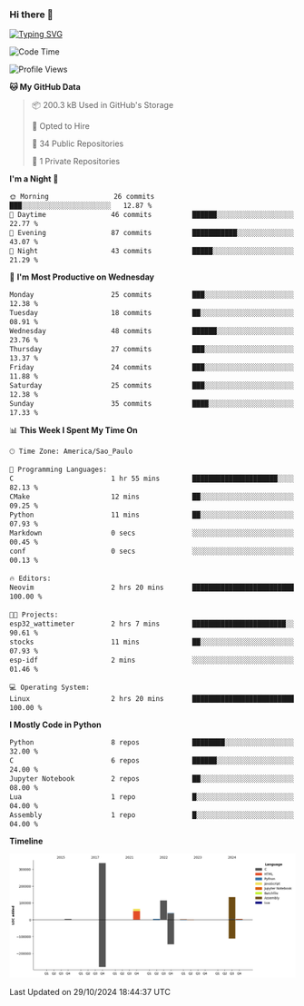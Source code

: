 ### Hi there 👋

<a href="https://git.io/typing-svg"><img src="https://readme-typing-svg.herokuapp.com?font=Fira+Code&duration=2000&pause=100&center=true&vCenter=true&multiline=true&width=720&height=175&lines=Gui's+are+a+lie%2C+they+are+just+front-ends+to+the+shell.;Through+the+shell%2C+I+gain+sudo.;Through+sudo%2C+I+gain+power.;Through+power%2C+I+gain+root.;Through+root%2C+my+chains+are+broken.;uid%3D0+shall+free+me...." alt="Typing SVG" /></a>


<!--START_SECTION:waka-->
![Code Time](http://img.shields.io/badge/Code%20Time-1%2C014%20hrs%2040%20mins-blue)

![Profile Views](http://img.shields.io/badge/Profile%20Views-6-blue)

**🐱 My GitHub Data** 

> 📦 200.3 kB Used in GitHub's Storage 
 > 
> 💼 Opted to Hire
 > 
> 📜 34 Public Repositories 
 > 
> 🔑 1 Private Repositories 
 > 
**I'm a Night 🦉** 

```text
🌞 Morning                26 commits          ███░░░░░░░░░░░░░░░░░░░░░░   12.87 % 
🌆 Daytime                46 commits          ██████░░░░░░░░░░░░░░░░░░░   22.77 % 
🌃 Evening                87 commits          ███████████░░░░░░░░░░░░░░   43.07 % 
🌙 Night                  43 commits          █████░░░░░░░░░░░░░░░░░░░░   21.29 % 
```
📅 **I'm Most Productive on Wednesday** 

```text
Monday                   25 commits          ███░░░░░░░░░░░░░░░░░░░░░░   12.38 % 
Tuesday                  18 commits          ██░░░░░░░░░░░░░░░░░░░░░░░   08.91 % 
Wednesday                48 commits          ██████░░░░░░░░░░░░░░░░░░░   23.76 % 
Thursday                 27 commits          ███░░░░░░░░░░░░░░░░░░░░░░   13.37 % 
Friday                   24 commits          ███░░░░░░░░░░░░░░░░░░░░░░   11.88 % 
Saturday                 25 commits          ███░░░░░░░░░░░░░░░░░░░░░░   12.38 % 
Sunday                   35 commits          ████░░░░░░░░░░░░░░░░░░░░░   17.33 % 
```


📊 **This Week I Spent My Time On** 

```text
🕑︎ Time Zone: America/Sao_Paulo

💬 Programming Languages: 
C                        1 hr 55 mins        █████████████████████░░░░   82.13 % 
CMake                    12 mins             ██░░░░░░░░░░░░░░░░░░░░░░░   09.25 % 
Python                   11 mins             ██░░░░░░░░░░░░░░░░░░░░░░░   07.93 % 
Markdown                 0 secs              ░░░░░░░░░░░░░░░░░░░░░░░░░   00.45 % 
conf                     0 secs              ░░░░░░░░░░░░░░░░░░░░░░░░░   00.13 % 

🔥 Editors: 
Neovim                   2 hrs 20 mins       █████████████████████████   100.00 % 

🐱‍💻 Projects: 
esp32_wattimeter         2 hrs 7 mins        ███████████████████████░░   90.61 % 
stocks                   11 mins             ██░░░░░░░░░░░░░░░░░░░░░░░   07.93 % 
esp-idf                  2 mins              ░░░░░░░░░░░░░░░░░░░░░░░░░   01.46 % 

💻 Operating System: 
Linux                    2 hrs 20 mins       █████████████████████████   100.00 % 
```

**I Mostly Code in Python** 

```text
Python                   8 repos             ████████░░░░░░░░░░░░░░░░░   32.00 % 
C                        6 repos             ██████░░░░░░░░░░░░░░░░░░░   24.00 % 
Jupyter Notebook         2 repos             ██░░░░░░░░░░░░░░░░░░░░░░░   08.00 % 
Lua                      1 repo              █░░░░░░░░░░░░░░░░░░░░░░░░   04.00 % 
Assembly                 1 repo              █░░░░░░░░░░░░░░░░░░░░░░░░   04.00 % 
```



**Timeline**

![Lines of Code chart](https://raw.githubusercontent.com/Gedankenn/Gedankenn/main/assets/bar_graph.png)


 Last Updated on 29/10/2024 18:44:37 UTC
<!--END_SECTION:waka-->
